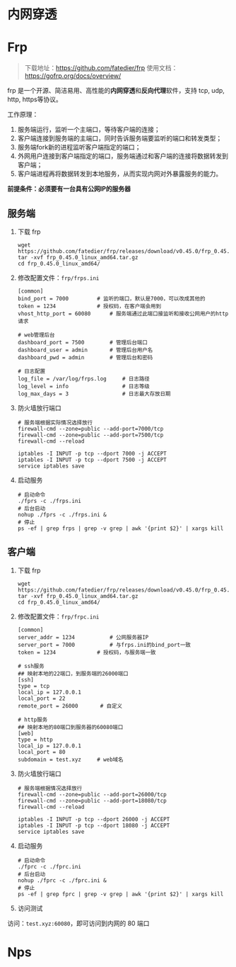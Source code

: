 # 内网穿透

# Frp

> 下载地址：https://github.com/fatedier/frp
使用文档：https://gofrp.org/docs/overview/

frp 是一个开源、简洁易用、高性能的**内网穿透**和**反向代理**软件，支持 tcp, udp, http, https等协议。

工作原理：

1. 服务端运行，监听一个主端口，等待客户端的连接；
2. 客户端连接到服务端的主端口，同时告诉服务端要监听的端口和转发类型；
3. 服务端fork新的进程监听客户端指定的端口；
4. 外网用户连接到客户端指定的端口，服务端通过和客户端的连接将数据转发到客户端；
5. 客户端进程再将数据转发到本地服务，从而实现内网对外暴露服务的能力。

**前提条件：必须要有一台具有公网IP的服务器**

## 服务端

1. 下载 frp

   ```shell
   wget https://github.com/fatedier/frp/releases/download/v0.45.0/frp_0.45.0_linux_amd64.tar.gz
   tar -xvf frp_0.45.0_linux_amd64.tar.gz
   cd frp_0.45.0_linux_amd64/
   ```

2. 修改配置文件：`frp/frps.ini`

   ```shell
   [common]
   bind_port = 7000			# 监听的端口，默认是7000，可以改成其他的
   token = 1234				# 授权码，在客户端会用到
   vhost_http_port = 60080		# 服务端通过此端口接监听和接收公网用户的http请求
   
   # web管理后台
   dashboard_port = 7500		# 管理后台端口
   dashboard_user = admin		# 管理后台用户名
   dashboard_pwd = admin		# 管理后台和密码
   
   # 日志配置
   log_file = /var/log/frps.log		# 日志路径
   log_level = info					# 日志等级
   log_max_days = 3					# 日志最大存放日期
   ```
   
3. 防火墙放行端口

   ```shell
   # 服务端根据实际情况选择放行
   firewall-cmd --zone=public --add-port=7000/tcp
   firewall-cmd --zone=public --add-port=7500/tcp
   firewall-cmd --reload
   
   iptables -I INPUT -p tcp --dport 7000 -j ACCEPT
   iptables -I INPUT -p tcp --dport 7500 -j ACCEPT
   service iptables save
   ```

4. 启动服务

   ```shell
   # 启动命令
   ./fprs -c ./frps.ini
   # 后台启动
   nohup ./fprs -c ./frps.ini &
   # 停止
   ps -ef | grep frps | grep -v grep | awk '{print $2}' | xargs kill 
   ```

## 客户端

1. 下载 frp

   ```shell
   wget https://github.com/fatedier/frp/releases/download/v0.45.0/frp_0.45.0_linux_amd64.tar.gz
   tar -xvf frp_0.45.0_linux_amd64.tar.gz
   cd frp_0.45.0_linux_amd64/
   ```

2. 修改配置文件：`frp/frpc.ini`

   ```shell
   [common]
   server_addr = 1234			# 公网服务器IP
   server_port = 7000			# 与frps.ini的bind_port一致
   token = 1234				# 授权码，与服务端一致
   
   # ssh服务
   ## 映射本地的22端口，到服务端的26000端口
   [ssh]
   type = tcp
   local_ip = 127.0.0.1
   local_port = 22
   remote_port = 26000 		 # 自定义
   
   # http服务
   ## 映射本地的80端口到服务器的60080端口
   [web]
   type = http
   local_ip = 127.0.0.1
   local_port = 80
   subdomain = test.xyz		# web域名
   ```
   
3. 防火墙放行端口

   ```shell
   # 服务端根据情况选择放行
   firewall-cmd --zone=public --add-port=26000/tcp
   firewall-cmd --zone=public --add-port=18080/tcp
   firewall-cmd --reload
   
   iptables -I INPUT -p tcp --dport 26000 -j ACCEPT
   iptables -I INPUT -p tcp --dport 18080 -j ACCEPT
   service iptables save
   ```

4. 启动服务

   ```shell
   # 启动命令
   ./fprc -c ./fprc.ini
   # 后台启动
   nohup ./fprc -c ./fprc.ini &
   # 停止
   ps -ef | grep fprc | grep -v grep | awk '{print $2}' | xargs kill 
   ```

5.  访问测试

   访问：`test.xyz:60080`，即可访问到内网的 80 端口


# Nps

